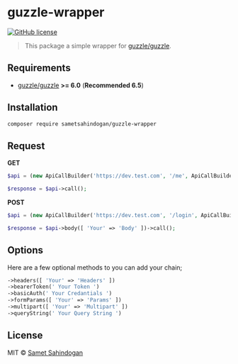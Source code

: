# guzzle-wrapper

[![GitHub license](https://img.shields.io/badge/license-MIT-brightgreen.svg?style=flat-square)](https://raw.githubusercontent.com/sametsahindogan/guzzle-wrapper/master/LICENSE)

> This package a simple wrapper for [guzzle/guzzle](https://github.com/guzzle/guzzle).

## Requirements

- [guzzle/guzzle](https://github.com/guzzle/guzzle) **>= 6.0** (**Recommended 6.5**)

## Installation

```bash
composer require sametsahindogan/guzzle-wrapper
```

## Request
**GET**

```php
$api = (new ApiCallBuilder('https://dev.test.com', '/me', ApiCallBuilder::HTTP_GET));

$response = $api->call();
```

**POST**
```php
$api = (new ApiCallBuilder('https://dev.test.com', '/login', ApiCallBuilder::HTTP_POST));

$response = $api->body([ 'Your' => 'Body' ])->call();
```

## Options

Here are a few optional methods to you can add your chain;
```php
->headers([ 'Your' => 'Headers' ])
->bearerToken(' Your Token ')
->basicAuth(' Your Credantials ')
->formParams([ 'Your' => 'Params' ])
->multipart([ 'Your' => 'Multipart' ])
->queryString(' Your Query String ')
```


## License
MIT © [Samet Sahindogan](https://github.com/sametsahindogan/laravel-jwtredis/blob/master/LICENSE)
